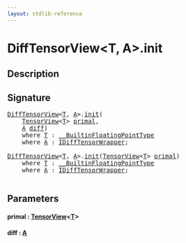 ```yaml
---
layout: stdlib-reference
---
```


# DiffTensorView\<T, A\>\.init

## Description





## Signature 

<pre>
<a href="../index.html" class="code_type">DiffTensorView</a>&lt;<a href="../index.html#typeparam-T" class="code_type">T</a>, <a href="../index.html#typeparam-A" class="code_type">A</a>&gt;.<a href=".html">init</a>(
    <a href="../../tensorview-06/index.html" class="code_type">TensorView</a>&lt;<a href="../index.html#typeparam-T" class="code_type">T</a>&gt; <a href=".html#decl-primal" class="code_param">primal</a>,
    <a href="../index.html#typeparam-A" class="code_type">A</a> <a href=".html#decl-diff" class="code_param">diff</a>)
    <span class='code_keyword'>where</span> <a href="../index.html#typeparam-T" class="code_type">T</a> : <a href="../../../interfaces/0_builtinfloatingpointtype-029hm/index.html" class="code_type">__BuiltinFloatingPointType</a>
    <span class='code_keyword'>where</span> <a href="../index.html#typeparam-A" class="code_type">A</a> : <a href="../../../interfaces/idifftensorwrapper-015b/index.html" class="code_type">IDiffTensorWrapper</a>;

<a href="../index.html" class="code_type">DiffTensorView</a>&lt;<a href="../index.html#typeparam-T" class="code_type">T</a>, <a href="../index.html#typeparam-A" class="code_type">A</a>&gt;.<a href=".html">init</a>(<a href="../../tensorview-06/index.html" class="code_type">TensorView</a>&lt;<a href="../index.html#typeparam-T" class="code_type">T</a>&gt; <a href=".html#decl-primal" class="code_param">primal</a>)
    <span class='code_keyword'>where</span> <a href="../index.html#typeparam-T" class="code_type">T</a> : <a href="../../../interfaces/0_builtinfloatingpointtype-029hm/index.html" class="code_type">__BuiltinFloatingPointType</a>
    <span class='code_keyword'>where</span> <a href="../index.html#typeparam-A" class="code_type">A</a> : <a href="../../../interfaces/idifftensorwrapper-015b/index.html" class="code_type">IDiffTensorWrapper</a>;

</pre>

## Parameters

####  <a id="decl-primal"></a>primal  : [TensorView](../../tensorview-06/index.html)\<[T](../../tensorview-06/index.html#typeparam-T)\>
####  <a id="decl-diff"></a>diff  : [A](../index.html#typeparam-A)

